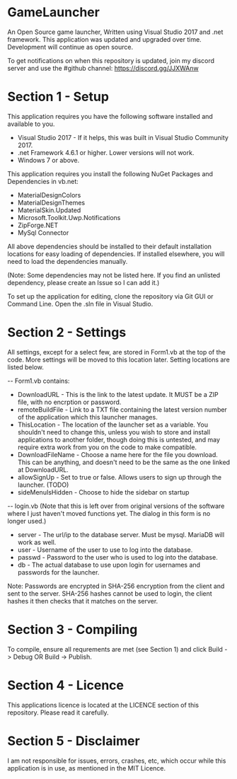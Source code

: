 # GameLauncher
An Open Source game launcher, Written using Visual Studio 2017 and .net framework.
This application was updated and upgraded over time. Development will continue as open source.

To get notifications on when this repository is updated, join my discord server and use the #github channel: https://discord.gg/JJXWAnw

# Section 1 - Setup
This application requires you have the following software installed and available to you.
* Visual Studio 2017 - If it helps, this was built in Visual Studio Community 2017.
* .net Framework 4.6.1 or higher. Lower versions will not work.
* Windows 7 or above.

This application requires you install the following NuGet Packages and Dependencies in vb.net: 
* MaterialDesignColors
* MaterialDesignThemes
* MaterialSkin.Updated
* Microsoft.Toolkit.Uwp.Notifications
* ZipForge.NET
* MySql Connector

All above dependencies should be installed to their default installation locations for easy loading of dependencies. If installed elsewhere, you will need to load the dependencies manually.

(Note: Some dependencies may not be listed here. If you find an unlisted dependency, please create an Issue so I can add it.)

To set up the application for editing, clone the repository via Git GUI or Command Line. Open the .sln file in Visual Studio.

# Section 2 - Settings
All settings, except for a select few, are stored in Form1.vb at the top of the code. More settings will be moved to this location later.
Setting locations are listed below.

-- Form1.vb contains: 
* DownloadURL - This is the link to the latest update. It MUST be a ZIP file, with no encrption or password.
* remoteBuildFile - Link to a TXT file containing the latest version number of the application which this launcher manages.
* ThisLocation - The location of the launcher set as a variable. You shouldn't need to change this, unless you wish to store and install applications to another folder, though doing this is untested, and may require extra work from you on the code to make compatible.
* DownloadFileName - Choose a name here for the file you download. This can be anything, and doesn't need to be the same as the one linked at DownloadURL.
* allowSignUp - Set to true or false. Allows users to sign up through the launcher. (TODO)
* sideMenuIsHidden - Choose to hide the sidebar on startup

-- login.vb
(Note that this is left over from original versions of the software where I just haven't moved functions yet. The dialog in this form is no longer used.)

* server - The url/ip to the database server. Must be mysql. MariaDB will work as well.
* user - Username of the user to use to log into the database.
* passwd - Password to the user who is used to log into the database.
* db - The actual database to use upon login for usernames and passwords for the launcher.

Note: Passwords are encrypted in SHA-256 encryption from the client and sent to the server. SHA-256 hashes cannot be used to login, the client hashes it then checks that it matches on the server.

# Section 3 - Compiling
To compile, ensure all requrements are met (see Section 1) and click Build -> Debug OR Build -> Publish.

# Section 4 - Licence
This applications licence is located at the LICENCE section of this repository. Please read it carefully.

# Section 5 - Disclaimer
I am not responsible for issues, errors, crashes, etc, which occur while this application is in use, as mentioned in the MIT Licence.
